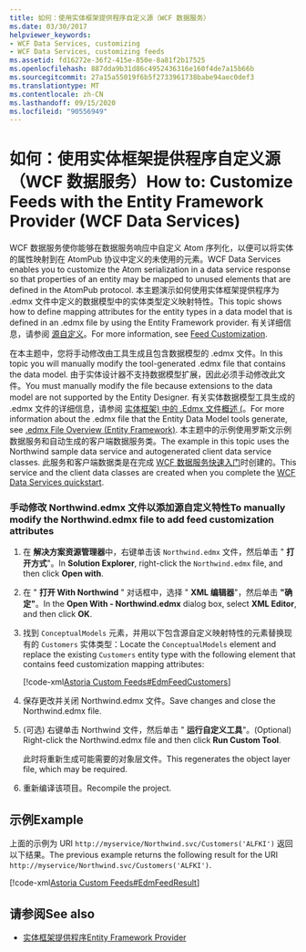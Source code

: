 ```yaml
---
title: 如何：使用实体框架提供程序自定义源（WCF 数据服务）
ms.date: 03/30/2017
helpviewer_keywords:
- WCF Data Services, customizing
- WCF Data Services, customizing feeds
ms.assetid: fd16272e-36f2-415e-850e-8a81f2b17525
ms.openlocfilehash: 887dda9b31d86c4952436316e160f4de7a15b66b
ms.sourcegitcommit: 27a15a55019f6b5f2733961738babe94aec0def3
ms.translationtype: MT
ms.contentlocale: zh-CN
ms.lasthandoff: 09/15/2020
ms.locfileid: "90556949"
---
```

# <a name="how-to-customize-feeds-with-the-entity-framework-provider-wcf-data-services"></a><span data-ttu-id="15adc-102">如何：使用实体框架提供程序自定义源（WCF 数据服务）</span><span class="sxs-lookup"><span data-stu-id="15adc-102">How to: Customize Feeds with the Entity Framework Provider (WCF Data Services)</span></span>
<span data-ttu-id="15adc-103">WCF 数据服务使你能够在数据服务响应中自定义 Atom 序列化，以便可以将实体的属性映射到在 AtomPub 协议中定义的未使用的元素。</span><span class="sxs-lookup"><span data-stu-id="15adc-103">WCF Data Services enables you to customize the Atom serialization in a data service response so that properties of an entity may be mapped to unused elements that are defined in the AtomPub protocol.</span></span> <span data-ttu-id="15adc-104">本主题演示如何使用实体框架提供程序为 .edmx 文件中定义的数据模型中的实体类型定义映射特性。</span><span class="sxs-lookup"><span data-stu-id="15adc-104">This topic shows how to define mapping attributes for the entity types in a data model that is defined in an .edmx file by using the Entity Framework provider.</span></span> <span data-ttu-id="15adc-105">有关详细信息，请参阅 [源自定义](feed-customization-wcf-data-services.md)。</span><span class="sxs-lookup"><span data-stu-id="15adc-105">For more information, see [Feed Customization](feed-customization-wcf-data-services.md).</span></span>  
  
 <span data-ttu-id="15adc-106">在本主题中，您将手动修改由工具生成且包含数据模型的 .edmx 文件。</span><span class="sxs-lookup"><span data-stu-id="15adc-106">In this topic you will manually modify the tool-generated .edmx file that contains the data model.</span></span> <span data-ttu-id="15adc-107">由于实体设计器不支持数据模型扩展，因此必须手动修改此文件。</span><span class="sxs-lookup"><span data-stu-id="15adc-107">You must manually modify the file because extensions to the data model are not supported by the Entity Designer.</span></span> <span data-ttu-id="15adc-108">有关实体数据模型工具生成的 .edmx 文件的详细信息，请参阅 [实体框架) 中的 .Edmx 文件概述 (](/previous-versions/dotnet/netframework-4.0/cc982042(v=vs.100))。</span><span class="sxs-lookup"><span data-stu-id="15adc-108">For more information about the .edmx file that the Entity Data Model tools generate, see [.edmx File Overview (Entity Framework)](/previous-versions/dotnet/netframework-4.0/cc982042(v=vs.100)).</span></span> <span data-ttu-id="15adc-109">本主题中的示例使用罗斯文示例数据服务和自动生成的客户端数据服务类。</span><span class="sxs-lookup"><span data-stu-id="15adc-109">The example in this topic uses the Northwind sample data service and autogenerated client data service classes.</span></span> <span data-ttu-id="15adc-110">此服务和客户端数据类是在完成 [WCF 数据服务快速入门](quickstart-wcf-data-services.md)时创建的。</span><span class="sxs-lookup"><span data-stu-id="15adc-110">This service and the client data classes are created when you complete the [WCF Data Services quickstart](quickstart-wcf-data-services.md).</span></span>  
  
### <a name="to-manually-modify-the-northwindedmx-file-to-add-feed-customization-attributes"></a><span data-ttu-id="15adc-111">手动修改 Northwind.edmx 文件以添加源自定义特性</span><span class="sxs-lookup"><span data-stu-id="15adc-111">To manually modify the Northwind.edmx file to add feed customization attributes</span></span>  
  
1. <span data-ttu-id="15adc-112">在 **解决方案资源管理器**中，右键单击该 `Northwind.edmx` 文件，然后单击 " **打开方式**"。</span><span class="sxs-lookup"><span data-stu-id="15adc-112">In **Solution Explorer**, right-click the `Northwind.edmx` file, and then click **Open with**.</span></span>  
  
2. <span data-ttu-id="15adc-113">在 " **打开 With Northwind** " 对话框中，选择 " **XML 编辑器**"，然后单击 **"确定"**。</span><span class="sxs-lookup"><span data-stu-id="15adc-113">In the **Open With - Northwind.edmx** dialog box, select **XML Editor**, and then click **OK**.</span></span>  
  
3. <span data-ttu-id="15adc-114">找到 `ConceptualModels` 元素，并用以下包含源自定义映射特性的元素替换现有的 `Customers` 实体类型：</span><span class="sxs-lookup"><span data-stu-id="15adc-114">Locate the `ConceptualModels` element and replace the existing `Customers` entity type with the following element that contains feed customization mapping attributes:</span></span>  
  
     [!code-xml[Astoria Custom Feeds#EdmFeedCustomers](../../../../samples/snippets/xml/VS_Snippets_Misc/astoria_custom_feeds/xml/northwind.csdl#edmfeedcustomers)]  
  
4. <span data-ttu-id="15adc-115">保存更改并关闭 Northwind.edmx 文件。</span><span class="sxs-lookup"><span data-stu-id="15adc-115">Save changes and close the Northwind.edmx file.</span></span>  
  
5. <span data-ttu-id="15adc-116"> (可选) 右键单击 Northwind 文件，然后单击 " **运行自定义工具**"。</span><span class="sxs-lookup"><span data-stu-id="15adc-116">(Optional) Right-click the Northwind.edmx file and then click **Run Custom Tool**.</span></span>  
  
     <span data-ttu-id="15adc-117">此时将重新生成可能需要的对象层文件。</span><span class="sxs-lookup"><span data-stu-id="15adc-117">This regenerates the object layer file, which may be required.</span></span>  
  
6. <span data-ttu-id="15adc-118">重新编译该项目。</span><span class="sxs-lookup"><span data-stu-id="15adc-118">Recompile the project.</span></span>  
  
## <a name="example"></a><span data-ttu-id="15adc-119">示例</span><span class="sxs-lookup"><span data-stu-id="15adc-119">Example</span></span>  
 <span data-ttu-id="15adc-120">上面的示例为 URI `http://myservice/Northwind.svc/Customers('ALFKI')` 返回以下结果。</span><span class="sxs-lookup"><span data-stu-id="15adc-120">The previous example returns the following result for the URI `http://myservice/Northwind.svc/Customers('ALFKI')`.</span></span>  
  
 [!code-xml[Astoria Custom Feeds#EdmFeedResult](../../../../samples/snippets/xml/VS_Snippets_Misc/astoria_custom_feeds/xml/edmfeedresult.xml#edmfeedresult)]  
  
## <a name="see-also"></a><span data-ttu-id="15adc-121">请参阅</span><span class="sxs-lookup"><span data-stu-id="15adc-121">See also</span></span>

- [<span data-ttu-id="15adc-122">实体框架提供程序</span><span class="sxs-lookup"><span data-stu-id="15adc-122">Entity Framework Provider</span></span>](entity-framework-provider-wcf-data-services.md)
